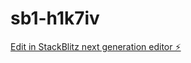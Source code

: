 # sb1-h1k7iv

[Edit in StackBlitz next generation editor ⚡️](https://stackblitz.com/~/github.com/BlueOwner/sb1-h1k7iv)